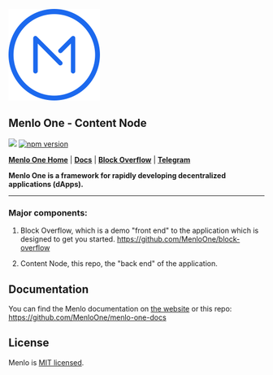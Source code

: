 ![Menlo One](https://raw.githubusercontent.com/MenloOne/menlo-one-logos/master/menlo-one-blue-logo-transparent90x90.svg?sanitize=true "")

## Menlo One - Content Node
[![](https://img.shields.io/badge/license-MIT-blue.svg)](https://github.com/MenloOne/temp/content-node/master/LICENSE)
[![npm version](https://badge.fury.io/js/menlo-token.svg)](https://badge.fury.io/js/menlo-token)

**[Menlo One Home](https://menlo.one)** |
**[Docs](https://menlo.one/docs)** | 
**[Block Overflow](https://github.com/MenloOne/block-overflow)** | 
**[Telegram](https://t.me/MenloOne)**

**Menlo One is a framework for rapidly developing decentralized applications (dApps).**

---

### Major components:

1. Block Overflow, which is a demo "front end" to the application which is designed to get you started. https://github.com/MenloOne/block-overflow

2. Content Node, this repo, the "back end" of the application.


## Documentation

You can find the Menlo documentation on [the website](http://www.menlo.one/docs/) or this repo: https://github.com/MenloOne/menlo-one-docs


## License
Menlo is [MIT licensed](LICENSE).